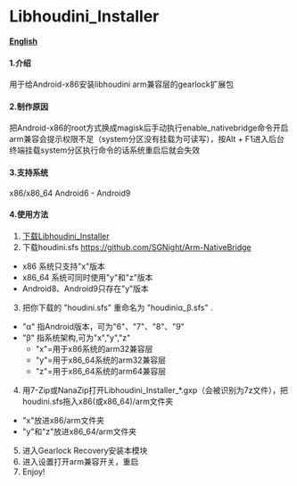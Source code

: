 # Libhoudini_Installer

[ **English** ](https://github.com/natsumerinchan/Libhoudini_Installer)

#### 1.介绍
用于给Android-x86安装libhoudini arm兼容层的gearlock扩展包

#### 2.制作原因
把Android-x86的root方式换成magisk后手动执行enable_nativebridge命令开启arm兼容会提示权限不足（system分区没有挂载为可读写），按Alt + F1进入后台终端挂载system分区执行命令的话系统重启后就会失效

#### 3.支持系统
x86/x86_64 Android6 - Android9

#### 4.使用方法

1.  [下载Libhoudini_Installer](https://github.com/natsumerinchan/Libhoudini_Installer/releases)
2.  下载houdini.sfs https://github.com/SGNight/Arm-NativeBridge

- x86 系统只支持"x"版本
- x86_64 系统可同时使用"y"和"z"版本
- Android8、Android9只存在"y"版本

3.  把你下载的 "houdini.sfs" 重命名为 "houdiniα_β.sfs" .

- "α" 指Android版本，可为"6"、"7"、"8"、"9"
- "β" 指系统架构,可为"x","y","z" 
   - "x"=用于x86系统的arm32兼容层
   - "y"=用于x86_64系统的arm32兼容层
   - "z"=用于x86_64系统的arm64兼容层

4.  用7-Zip或NanaZip打开Libhoudini_Installer_*.gxp（会被识别为7z文件），把houdini.sfs拖入x86(或x86_64)/arm文件夹
- "x"放进x86/arm文件夹
- "y"和"z"放进x86_64/arm文件夹

5.  进入Gearlock Recovery安装本模块
6.  进入设置打开arm兼容开关，重启
7.  Enjoy!

